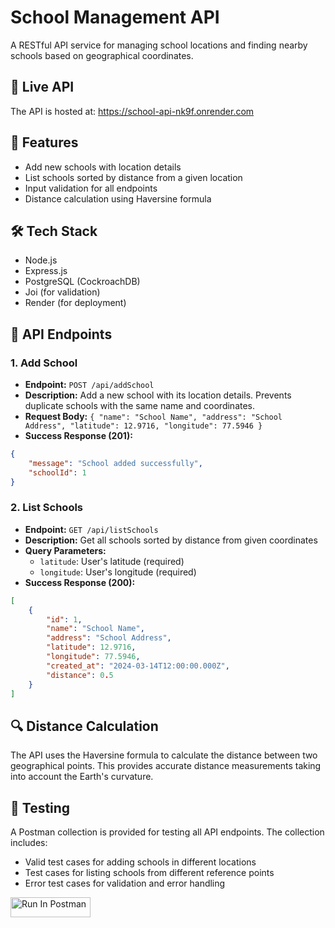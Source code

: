 # School Management API

A RESTful API service for managing school locations and finding nearby schools based on geographical coordinates.

## 🌟 Live API
The API is hosted at: https://school-api-nk9f.onrender.com

## 🚀 Features

- Add new schools with location details
- List schools sorted by distance from a given location
- Input validation for all endpoints
- Distance calculation using Haversine formula

## 🛠️ Tech Stack

- Node.js
- Express.js
- PostgreSQL (CockroachDB)
- Joi (for validation)
- Render (for deployment)

## 📝 API Endpoints

### 1. Add School
- **Endpoint:** `POST /api/addSchool`
- **Description:** Add a new school with its location details. Prevents duplicate schools with the same name and coordinates.
- **Request Body:** 
`{
"name": "School Name",
"address": "School Address",
"latitude": 12.9716,
"longitude": 77.5946
}`
- **Success Response (201):**
```json
{
	"message": "School added successfully",
	"schoolId": 1
}
```

### 2. List Schools
- **Endpoint:** `GET /api/listSchools`
- **Description:** Get all schools sorted by distance from given coordinates
- **Query Parameters:**
  - `latitude`: User's latitude (required)
  - `longitude`: User's longitude (required)
- **Success Response (200):**
```json
[
	{
		"id": 1,
		"name": "School Name",
		"address": "School Address",
		"latitude": 12.9716,
		"longitude": 77.5946,
		"created_at": "2024-03-14T12:00:00.000Z",
		"distance": 0.5
	}
]
```


## 🔍 Distance Calculation

The API uses the Haversine formula to calculate the distance between two geographical points. This provides accurate distance measurements taking into account the Earth's curvature.

## 🧪 Testing

A Postman collection is provided for testing all API endpoints. The collection includes:
- Valid test cases for adding schools in different locations
- Test cases for listing schools from different reference points
- Error test cases for validation and error handling

[<img src="https://run.pstmn.io/button.svg" alt="Run In Postman" style="width: 128px; height: 32px;">](https://app.getpostman.com/run-collection/31769452-28d96c81-f05d-4514-8413-71b3565e7d9f?action=collection%2Ffork&source=rip_markdown&collection-url=entityId%3D31769452-28d96c81-f05d-4514-8413-71b3565e7d9f%26entityType%3Dcollection%26workspaceId%3D856f2eeb-2e3c-44ca-990f-9db843ea39da)



